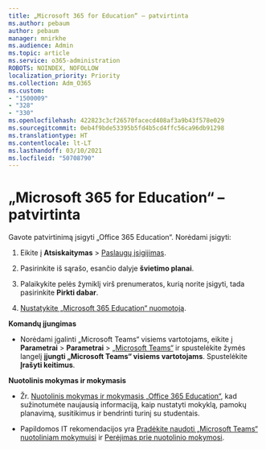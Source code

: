 ```yaml
---
title: „Microsoft 365 for Education“ – patvirtinta
ms.author: pebaum
author: pebaum
manager: mnirkhe
ms.audience: Admin
ms.topic: article
ms.service: o365-administration
ROBOTS: NOINDEX, NOFOLLOW
localization_priority: Priority
ms.collection: Adm_O365
ms.custom:
- "1500009"
- "328"
- "330"
ms.openlocfilehash: 422823c3cf26570facecd408af3a9b43f578e029
ms.sourcegitcommit: 0eb4f9bde53395b5fd4b5cd4ffc56ca96db91298
ms.translationtype: HT
ms.contentlocale: lt-LT
ms.lasthandoff: 03/10/2021
ms.locfileid: "50708790"
---
```

# <a name="microsoft-365-for-education---approved"></a>„Microsoft 365 for Education“ – patvirtinta

Gavote patvirtinimą įsigyti „Office 365 Education“.  Norėdami įsigyti:

1. Eikite į **Atsiskaitymas** > [Paslaugų įsigijimas](https://portal.office.com/AdminPortal/Home#/catalog).

2. Pasirinkite iš sąrašo, esančio dalyje **švietimo planai**.

3. Palaikykite pelės žymiklį virš prenumeratos, kurią norite įsigyti, tada pasirinkite **Pirkti dabar**.

4. [Nustatykite „Microsoft 365 Education“ nuomotoją](https://docs.microsoft.com/microsoft-365/education/deploy/create-your-office-365-tenant).

**Komandų įjungimas**

- Norėdami įgalinti „Microsoft Teams“ visiems vartotojams, eikite į **Parametrai** > **Parametrai** > [„Microsoft Teams“](https://admin.microsoft.com/Adminportal/Home#/SettingsMultiPivot/:/Settings/L1/SkypeTeams) ir spustelėkite žymės langelį **įjungti „Microsoft Teams“ visiems vartotojams**. Spustelėkite **Įrašyti keitimus**.

**Nuotolinis mokymas ir mokymasis**

- Žr. [Nuotolinis mokymas ir mokymasis „Office 365 Education“](https://support.office.com/article/remote-teaching-and-learning-in-office-365-education-f651ccae-7b65-478b-8366-51bb884025c4), kad sužinotumėte naujausią informaciją, kaip nustatyti mokyklą, pamokų planavimą, susitikimus ir bendrinti turinį su studentais.

- Papildomos IT rekomendacijos yra [Pradėkite naudoti „Microsoft Teams“ nuotoliniam mokymuisi](https://docs.microsoft.com/MicrosoftTeams/remote-learning-edu) ir [Perėjimas prie nuotolinio mokymosi](https://www.microsoft.com/education/remote-learning).
